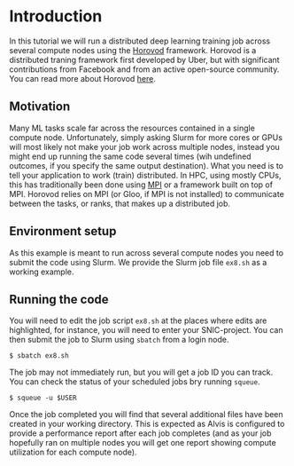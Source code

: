 # Introduction
In this tutorial we will run a distributed deep learning training job across
several compute nodes using the [Horovod](https://github.com/horovod/horovod)
framework. Horovod is a distributed traning framework first developed by Uber,
but with significant contributions from Facebook and from an active open-source
community. You can read more about Horovod
[here](https://arxiv.org/pdf/1802.05799.pdf).

## Motivation
Many ML tasks scale far across the resources contained in a single compute node.
Unfortunately, simply asking Slurm for more cores or GPUs will most likely not
make your job work across multiple nodes, instead you might end up running the
same code several times (wih undefined outcomes, if you specify the same output
destination). What you need is to tell your application to work (train)
distributed. In HPC, using mostly CPUs, this has traditionally been done using
[MPI](https://en.wikipedia.org/wiki/Message_Passing_Interface) or a framework
built on top of MPI. Horovod relies on MPI (or Gloo, if MPI is not installed) to
communicate between the tasks, or ranks, that makes up a distributed job.

## Environment setup
As this example is meant to run across several compute nodes you need to submit
the code using Slurm. We provide the Slurm job file `ex8.sh` as a working
example.

## Running the code
You will need to edit the job script `ex8.sh` at the places where edits are
highlighted, for instance, you will need to enter your SNIC-project. You can
then submit the job to Slurm using `sbatch` from a login node.
```
$ sbatch ex8.sh
```
The job may not immediately run, but you will get a job ID you can track. You
can check the status of your scheduled jobs bry running `squeue`.
```
$ squeue -u $USER
```
Once the job completed you will find that several additional files have been
created in your working directory. This is expected as Alvis is configured to
provide a performance report after each job completes (and as your job hopefully
ran on multiple nodes you will get one report showing compute utilization for
each compute node).
